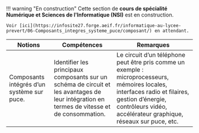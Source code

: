 !!! warning "En construction"
    Cette section de **cours de spécialité Numérique et Sciences de l'Informatique (NSI)** est en construction.

    Voir [ici](https://infosite27.forge.aeif.fr/informatique-au-lycee-prevert/06-Composants_integres_systeme_puce/composant/) en attendant.


|Notions|Compétences|Remarques|
|--|--|--| 
Composants intégrés d’un système sur puce. | Identifier les principaux composants sur un schéma de circuit et les avantages de leur intégration en termes de vitesse et de consommation. | Le circuit d’un téléphone peut être pris comme un exemple : microprocesseurs, mémoires locales, interfaces radio et filaires, gestion d’énergie, contrôleurs vidéo, accélérateur graphique, réseaux sur puce, etc.